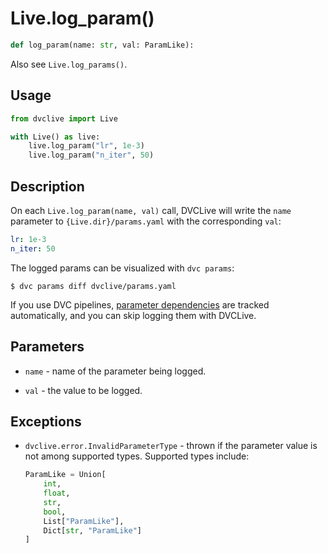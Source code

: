 # Live.log_param()

```py
def log_param(name: str, val: ParamLike):
```

Also see `Live.log_params()`.

## Usage

```py
from dvclive import Live

with Live() as live:
    live.log_param("lr", 1e-3)
    live.log_param("n_iter", 50)
```

## Description

On each `Live.log_param(name, val)` call, DVCLive will write the `name`
parameter to `{Live.dir}/params.yaml` with the corresponding `val`:

```yaml
lr: 1e-3
n_iter: 50
```

<admon type="tip">

The logged params can be visualized with `dvc params`:

```cli
$ dvc params diff dvclive/params.yaml
```

If you use <abbr>DVC pipelines</abbr>, [parameter dependencies] are tracked automatically,
and you can skip logging them with DVCLive.

</admon>

## Parameters

- `name` - name of the parameter being logged.

- `val` - the value to be logged.

## Exceptions

- `dvclive.error.InvalidParameterType` - thrown if the parameter value is not
  among supported types. Supported types include:

  ```python
  ParamLike = Union[
      int,
      float,
      str,
      bool,
      List["ParamLike"],
      Dict[str, "ParamLike"]
  ]
  ```

[parameter dependencies]:
  /doc/user-guide/pipelines/defining-pipelines#parameter-dependencies
